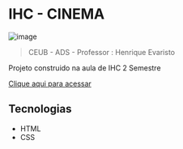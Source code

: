 # IHC - CINEMA

![image](https://github.com/jp-beltran/Cinema/assets/86390243/b29c253a-4160-4653-ab27-599609eda204)


  >CEUB - ADS - Professor : Henrique Evaristo

Projeto construido na aula de IHC 2 Semestre

[Clique aqui para acessar](https://jp-beltran.github.io/Cinema/index.html)

## Tecnologias
- HTML
- CSS

